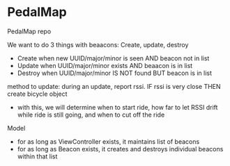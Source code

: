 PedalMap
========

PedalMap repo

We want to do 3 things with beaacons: Create, update, destroy

- Create when new UUID/major/minor is seen AND beacon not in list
- Update when UUID/major/minor exists AND beaacon is in list
- Destroy when UUID/major/minor IS NOT found BUT beacon is in list

method to update: during an update, report rssi. IF rssi is very close THEN create bicycle object
 - with this, we will determine when to start ride, how far to let RSSI drift while ride is still 
going, and when to cut off the ride


Model
- for as long as ViewController exists, it maintains list of beacons
- for as long as Beacon exists, it creates and destroys individual beacons within that list
